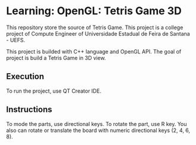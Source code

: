 # Learning: OpenGL: Tetris Game 3D
This repository store the source of Tetris Game. This project is a college project of Compute Engineer of Universidade Estadual de Feira de Santana - UEFS.

This project is builded with C++ language and OpenGL API. The goal of project is build a Tetris Game in 3D view.

## Execution
To run the project, use QT Creator IDE.

## Instructions 
To mode the parts, use directional keys. To rotate the part, use R key.
You also can rotate or translate the board with numeric directional keys (2, 4, 6, 8).
